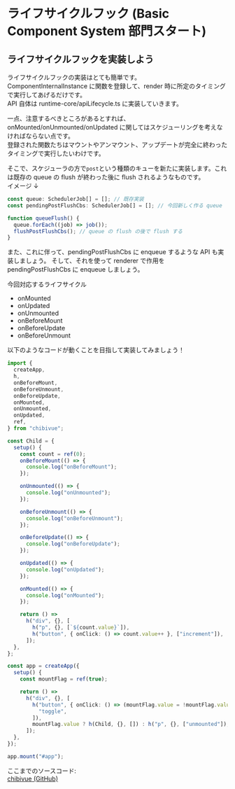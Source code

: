 # ライフサイクルフック (Basic Component System 部門スタート)

## ライフサイクルフックを実装しよう

ライフサイクルフックの実装はとても簡単です。  
ComponentInternalInstance に関数を登録して、render 時に所定のタイミングで実行してあげるだけです。  
API 自体は runtime-core/apiLifecycle.ts に実装していきます。

一点、注意するべきところがあるとすれば、onMounted/onUnmounted/onUpdated に関してはスケジューリングを考えなければならない点です。  
登録された関数たちはマウントやアンマウント、アップデートが完全に終わったタイミングで実行したいわけです。

そこで、スケジューラの方で`post`という種類のキューを新たに実装します。これは既存の queue の flush が終わった後に flush されるようなものです。  
イメージ ↓

```ts
const queue: SchedulerJob[] = []; // 既存実装
const pendingPostFlushCbs: SchedulerJob[] = []; // 今回新しく作る queue

function queueFlush() {
  queue.forEach((job) => job());
  flushPostFlushCbs(); // queue の flush の後で flush する
}
```

また、これに伴って、pendingPostFlushCbs に enqueue するような API も実装しましょう。
そして、それを使って renderer で作用を pendingPostFlushCbs に enqueue しましょう。

今回対応するライフサイクル

- onMounted
- onUpdated
- onUnmounted
- onBeforeMount
- onBeforeUpdate
- onBeforeUnmount

以下のようなコードが動くことを目指して実装してみましょう！

```ts
import {
  createApp,
  h,
  onBeforeMount,
  onBeforeUnmount,
  onBeforeUpdate,
  onMounted,
  onUnmounted,
  onUpdated,
  ref,
} from "chibivue";

const Child = {
  setup() {
    const count = ref(0);
    onBeforeMount(() => {
      console.log("onBeforeMount");
    });

    onUnmounted(() => {
      console.log("onUnmounted");
    });

    onBeforeUnmount(() => {
      console.log("onBeforeUnmount");
    });

    onBeforeUpdate(() => {
      console.log("onBeforeUpdate");
    });

    onUpdated(() => {
      console.log("onUpdated");
    });

    onMounted(() => {
      console.log("onMounted");
    });

    return () =>
      h("div", {}, [
        h("p", {}, [`${count.value}`]),
        h("button", { onClick: () => count.value++ }, ["increment"]),
      ]);
  },
};

const app = createApp({
  setup() {
    const mountFlag = ref(true);

    return () =>
      h("div", {}, [
        h("button", { onClick: () => (mountFlag.value = !mountFlag.value) }, [
          "toggle",
        ]),
        mountFlag.value ? h(Child, {}, []) : h("p", {}, ["unmounted"]),
      ]);
  },
});

app.mount("#app");
```

ここまでのソースコード:  
[chibivue (GitHub)](https://github.com/Ubugeeei/chibivue/tree/main/books/chapter_codes/300-bcs-lifecycle_hooks)
